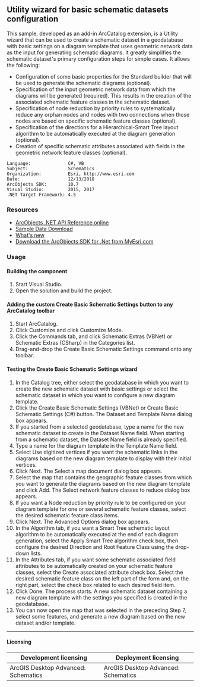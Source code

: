 ## Utility wizard for basic schematic datasets configuration

  <div xmlns="http://www.w3.org/1999/xhtml">This sample, developed as an add-in ArcCatalog extension, is a Utility wizard that can be used to create a schematic dataset in a geodatabase with basic settings on a diagram template that uses geometric network data as the input for generating schematic diagrams. It greatly simplifies the schematic dataset's primary configuration steps for simple cases. It allows the following:</div>

*   Configuration of some basic properties for the Standard builder that will be used to generate the schematic diagrams (optional).
*   Specification of the input geometric network data from which the diagrams will be generated (required). This results in the creation of the associated schematic feature classes in the schematic dataset.
*   Specification of node reduction by priority rules to systematically reduce any orphan nodes and nodes with two connections when those nodes are based on specific schematic feature classes (optional).
*   Specification of the directions for a Hierarchical-Smart Tree layout algorithm to be automatically executed at the diagram generation (optional).
*   Creation of specific schematic attributes associated with fields in the geometric network feature classes (optional).  


<!-- TODO: Fill this section below with metadata about this sample-->
```
Language:              C#, VB
Subject:               Schematics
Organization:          Esri, http://www.esri.com
Date:                  12/13/2018
ArcObjects SDK:        10.7
Visual Studio:         2015, 2017
.NET Target Framework: 4.5
```

### Resources

* [ArcObjects .NET API Reference online](http://desktop.arcgis.com/en/arcobjects/latest/net/webframe.htm)  
* [Sample Data Download](../../releases)  
* [What's new](http://desktop.arcgis.com/en/arcobjects/latest/net/webframe.htm#91cabc68-2271-400a-8ff9-c7fb25108546.htm)  
* [Download the ArcObjects SDK for .Net from MyEsri.com](https://my.esri.com/)  

### Usage
#### Building the component  
1. Start Visual Studio.  
1. Open the solution and build the project.  

#### Adding the custom Create Basic Schematic Settings button to any ArcCatalog toolbar  
1. Start ArcCatalog.  
1. Click Customize and click Customize Mode.  
1. Click the Commands tab, and click Schematic Extras (VBNet) or Schematic Extras (CSharp) in the Categories list.  
1. Drag-and-drop the Create Basic Schematic Settings command onto any toolbar.  

#### Testing the Create Basic Schematic Settings wizard  
1. In the Catalog tree, either select the geodatabase in which you want to create the new schematic dataset with basic settings or select the schematic dataset in which you want to configure a new diagram template.  
1. Click the Create Basic Schematic Settings (VBNet) or Create Basic Schematic Settings (C#) button. The Dataset and Template Name dialog box appears.  
1. If you started from a selected geodatabase, type a name for the new schematic dataset to create in the Dataset Name field. When starting from a schematic dataset, the Dataset Name field is already specified.  
1. Type a name for the diagram template in the Template Name field.  
1. Select Use digitized vertices if you want the schematic links in the diagrams based on the new diagram template to display with their initial vertices.  
1. Click Next. The Select a map document dialog box appears.  
1. Select the map that contains the geographic feature classes from which you want to generate the diagrams based on the new diagram template and click Add. The Select network feature classes to reduce dialog box appears.  
1. If you want a Node reduction by priority rule to be configured on your diagram template for one or several schematic feature classes, select the desired schematic feature class items.  
1. Click Next. The Advanced Options dialog box appears.  
1. In the Algorithm tab, if you want a Smart Tree schematic layout algorithm to be automatically executed at the end of each diagram generation, select the Apply Smart Tree algorithm check box, then configure the desired Direction and Root Feature Class using the drop-down lists.  
1. In the Attributes tab, if you want some schematic associated field attributes to be automatically created on your schematic feature classes, select the Create associated attribute check box. Select the desired schematic feature class on the left part of the form and, on the right part, select the check box related to each desired field item.  
1. Click Done. The process starts. A new schematic dataset containing a new diagram template with the settings you specified is created in the geodatabase.  
1. You can now open the map that was selected in the preceding Step 7, select some features, and generate a new diagram based on the new dataset and/or template.  









---------------------------------

#### Licensing  
| Development licensing | Deployment licensing | 
| ------------- | ------------- | 
| ArcGIS Desktop Advanced: Schematics | ArcGIS Desktop Advanced: Schematics |  


